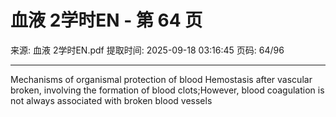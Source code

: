 # 血液 2学时EN - 第 64 页

来源: 血液 2学时EN.pdf
提取时间: 2025-09-18 03:16:45
页码: 64/96

---

Mechanisms of organismal protection of blood
Hemostasis after vascular broken, involving the formation of blood clots;However, blood coagulation is not always associated with broken blood vessels